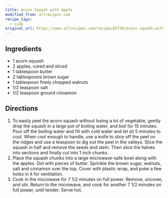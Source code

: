 ```yaml
---
title: Acorn Squash with Apple
modified_from: allrecipes.com
recipe_tags:
  - side
original_url: https://www.allrecipes.com/recipe/82736/acorn-squash-with-apple
---
```


## Ingredients

* 1 acorn squash
* 2 apples, cored and sliced
* 1 tablespoon butter
* 2 tablespoons brown sugar
* 1 tablespoon finely chopped walnuts
* 1/2 teaspoon salt
* 1/2 teaspoon ground cinnamon

## Directions

1. To easily peel the acorn squash without losing a lot of vegetable, gently drop the squash in a large pot of boiling water, and boil for 15 minutes. Pour off the boiling water and fill with cold water and let sit 5 minutes to cool. When cool enough to handle, use a knife to slice off the peel on the ridges and use a teaspoon to dig out the peel in the valleys. Slice the squash in half and remove the seeds and stem. Then slice the halves into sections and finally cut into 1 inch chunks.
1. Place the squash chunks into a large microwave-safe bowl along with the apples. Dot with pieces of butter. Sprinkle the brown sugar, walnuts, salt and cinnamon over the top. Cover with plastic wrap, and poke a few holes in it for ventilation.
1. Cook in the microwave for 7 1/2 minutes on full power. Remove, uncover, and stir. Return to the microwave, and cook for another 7 1/2 minutes on full power, until tender. Serve hot.